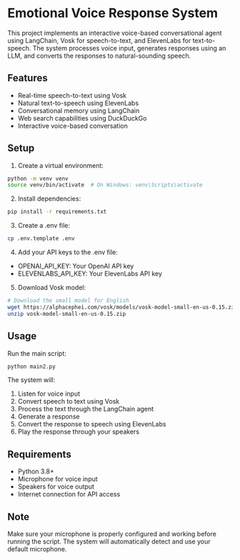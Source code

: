 # Emotional Voice Response System

This project implements an interactive voice-based conversational agent using LangChain, Vosk for speech-to-text, and ElevenLabs for text-to-speech. The system processes voice input, generates responses using an LLM, and converts the responses to natural-sounding speech.

## Features

- Real-time speech-to-text using Vosk
- Natural text-to-speech using ElevenLabs
- Conversational memory using LangChain
- Web search capabilities using DuckDuckGo
- Interactive voice-based conversation

## Setup

1. Create a virtual environment:
```bash
python -m venv venv
source venv/bin/activate  # On Windows: venv\Scripts\activate
```

2. Install dependencies:
```bash
pip install -r requirements.txt
```

3. Create a .env file:
```bash
cp .env.template .env
```

4. Add your API keys to the .env file:
- OPENAI_API_KEY: Your OpenAI API key
- ELEVENLABS_API_KEY: Your ElevenLabs API key

5. Download Vosk model:
```bash
# Download the small model for English
wget https://alphacephei.com/vosk/models/vosk-model-small-en-us-0.15.zip
unzip vosk-model-small-en-us-0.15.zip
```

## Usage

Run the main script:
```bash
python main2.py
```

The system will:
1. Listen for voice input
2. Convert speech to text using Vosk
3. Process the text through the LangChain agent
4. Generate a response
5. Convert the response to speech using ElevenLabs
6. Play the response through your speakers

## Requirements

- Python 3.8+
- Microphone for voice input
- Speakers for voice output
- Internet connection for API access

## Note

Make sure your microphone is properly configured and working before running the script. The system will automatically detect and use your default microphone. 